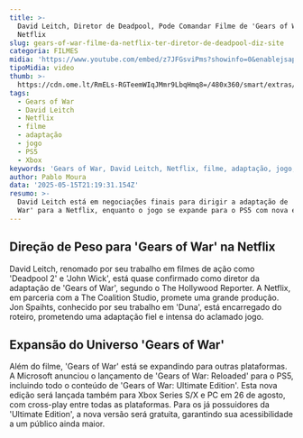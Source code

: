 ```yaml
---
title: >-
  David Leitch, Diretor de Deadpool, Pode Comandar Filme de 'Gears of War' da
  Netflix
slug: gears-of-war-filme-da-netflix-ter-diretor-de-deadpool-diz-site
categoria: FILMES
midia: 'https://www.youtube.com/embed/z7JFGsviPms?showinfo=0&enablejsapi=1'
tipoMidia: video
thumb: >-
  https://cdn.ome.lt/RmELs-RGTeemWIqJMmr9LbqHmq8=/480x360/smart/extras/conteudos/Captura_de_tela_2025-05-15_171404.png
tags:
  - Gears of War
  - David Leitch
  - Netflix
  - filme
  - adaptação
  - jogo
  - PS5
  - Xbox
keywords: 'Gears of War, David Leitch, Netflix, filme, adaptação, jogo, PS5, Xbox'
author: Pablo Moura
data: '2025-05-15T21:19:31.154Z'
resumo: >-
  David Leitch está em negociações finais para dirigir a adaptação de 'Gears of
  War' para a Netflix, enquanto o jogo se expande para o PS5 com nova edição.
---
```


## Direção de Peso para 'Gears of War' na Netflix

David Leitch, renomado por seu trabalho em filmes de ação como 'Deadpool 2' e 'John Wick', está quase confirmado como diretor da adaptação de 'Gears of War', segundo o The Hollywood Reporter. A Netflix, em parceria com a The Coalition Studio, promete uma grande produção. Jon Spaihts, conhecido por seu trabalho em 'Duna', está encarregado do roteiro, prometendo uma adaptação fiel e intensa do aclamado jogo.

## Expansão do Universo 'Gears of War'

Além do filme, 'Gears of War' está se expandindo para outras plataformas. A Microsoft anunciou o lançamento de 'Gears of War: Reloaded' para o PS5, incluindo todo o conteúdo de 'Gears of War: Ultimate Edition'. Esta nova edição será lançada também para Xbox Series S/X e PC em 26 de agosto, com cross-play entre todas as plataformas. Para os já possuidores da 'Ultimate Edition', a nova versão será gratuita, garantindo sua acessibilidade a um público ainda maior.

